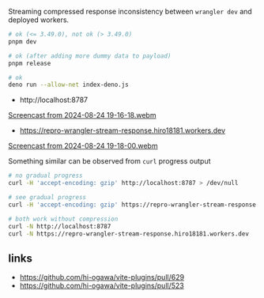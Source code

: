Streaming compressed response inconsistency between `wrangler dev` and deployed workers.

```sh
# ok (<= 3.49.0), not ok (> 3.49.0)
pnpm dev

# ok (after adding more dummy data to payload)
pnpm release

# ok
deno run --allow-net index-deno.js
```

- http://localhost:8787

[Screencast from 2024-08-24 19-16-18.webm](https://github.com/user-attachments/assets/4db9367d-f4c2-4e76-8ddf-ccc444b13ca3)

- https://repro-wrangler-stream-response.hiro18181.workers.dev

[Screencast from 2024-08-24 19-18-00.webm](https://github.com/user-attachments/assets/9ebd006d-8181-48dd-8954-74c3e5e0ff4e)

Something similar can be observed from `curl` progress output

```sh
# no gradual progress
curl -H 'accept-encoding: gzip' http://localhost:8787 > /dev/null

# see gradual progress
curl -H 'accept-encoding: gzip' https://repro-wrangler-stream-response.hiro18181.workers.dev > /dev/null

# both work without compression
curl -N http://localhost:8787
curl -N https://repro-wrangler-stream-response.hiro18181.workers.dev
```

## links

- https://github.com/hi-ogawa/vite-plugins/pull/629
- https://github.com/hi-ogawa/vite-plugins/pull/523

